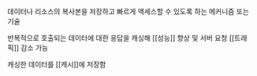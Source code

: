 데이터나 리소스의 복사본을 저장하고 빠르게 액세스할 수 있도록 하는 메커니즘 또는 기술

반복적으로 호출되는 데이터에 대한 응답을 캐싱해 [[성능]] 향상 및 서버 요청 [[트래픽]] 감소 가능

캐싱한 데이터를 [[캐시]]에 저장함